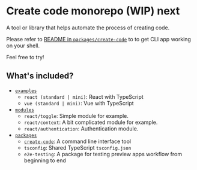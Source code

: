 # Create code monorepo (WIP) next

A tool or library that helps automate the process of creating code.

Please refer to [README in `packages/create-code`](packages/create-code/README.md) to to get CLI app working on your shell.

Feel free to try!

## What's included?

- [`examples`](examples)
  - `react (standard | mini)`: React with TypeScript
  - `vue (standard | mini)`: Vue with TypeScript
- [`modules`](modules)
  - `react/toggle`: Simple module for example.
  - `react/context`: A bit complicated module for example.
  - `react/authentication`: Authentication module.
- [`packages`](packages)
  - [`create-code`](packages/create-code): A command line interface tool
  - `tsconfig`: Shared TypeScript `tsconfig.json`
  - `e2e-testing`: A package for testing preview apps workflow from beginning to end
